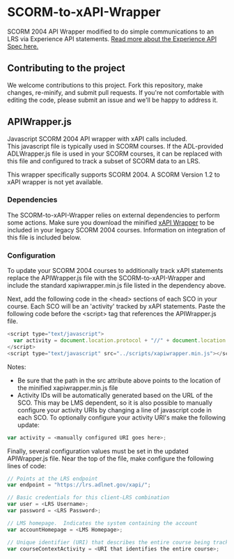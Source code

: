 SCORM-to-xAPI-Wrapper
=====================

SCORM 2004 API Wrapper modified to do simple communications to an LRS via Experience API statements. [Read more about the Experience API Spec here.](https://github.com/adlnet/xAPI-Spec/blob/master/xAPI.md)

## Contributing to the project
We welcome contributions to this project. Fork this repository, 
make changes, re-minify, and submit pull requests. If you're not comfortable 
with editing the code, please submit an issue and we'll be happy 
to address it.  

## APIWrapper.js
Javascript SCORM 2004 API wrapper with xAPI calls included.  
This javascript file is typically used in SCORM courses.  If the ADL-provided ADLWrapper.js file is used in your SCORM courses, it can be replaced with this file and configured to track a subset of SCORM data to an LRS.

This wrapper specifically supports SCORM 2004.  A SCORM Version 1.2 to xAPI wrapper is not yet available.

### Dependencies
The SCORM-to-xAPI-Wrapper relies on external dependencies to perform some actions. Make sure you download the minified [xAPI Wrapper](https://github.com/adlnet/xAPIWrapper/blob/master/xapiwrapper.min.js) to be included in your legacy SCORM 2004 courses.  Information on integration of this file is included below.


### Configuration
To update your SCORM 2004 courses to additionally track xAPI statements replace the APIWrapper.js file with the SCORM-to-xAPI-Wrapper and include the standard xapiwrapper.min.js file listed in the dependency above.


Next, add the following code in the &lt;head&gt; sections of each SCO in your course.  Each SCO will be an 'activity' tracked by xAPI statements.  Paste the following code before the &lt;script&gt; tag that references the APIWrapper.js file.

```JavaScript
<script type="text/javascript">
  var activity = document.location.protocol + "//" + document.location.host + document.location.pathname;
</script>
<script type="text/javascript" src="../scripts/xapiwrapper.min.js"></script>
```  

Notes:
* Be sure that the path in the src attribute above points to the location of the minified xapiwrapper.min.js file
* Activity IDs will be automatically generated based on the URL of the SCO.  This may be LMS dependent, so it is also possible to manually configure your activity URIs by changing a line of javascript code in each SCO.  To optionally configure your activity URI's make the following update:

```JavaScript
var activity = <manually configured URI goes here>;
```  

Finally, several configuration values must be set in the updated APIWrapper.js file.  Near the top of the file, make configure the following lines of code:
```JavaScript
// Points at the LRS endpoint
var endpoint = "https://lrs.adlnet.gov/xapi/";

// Basic credentials for this client-LRS combination
var user = <LRS Username>;
var password = <LRS Password>;

// LMS homepage.  Indicates the system containing the account
var accountHomepage = <LMS Homepage>;

// Unique identifier (URI) that describes the entire course being tracked
var courseContextActivity = <URI that identifies the entire course>;
```  



